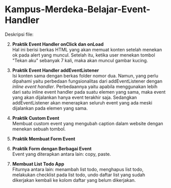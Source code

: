 # Kampus-Merdeka-Belajar-Event-Handler

Deskripsi file:

2.  **Praktik Event Handler onClick dan onLoad**<br>Hal ini berisi berkas HTML yang akan memuat konten setelah menekan ok pada alert yang muncul. Setelah itu, ketika user menekan tombol "Tekan aku" sebanyak 7 kali, maka akan muncul gambar kucing. 
    
3.  **Praktik Event Handler addEventListener**<br>Isi konten sama dengan berkas folder nomor dua. Namun, yang perlu dipahami yaitu perbedaan fungsionalitas dari addEventListener dengan *inline event handler*. Perbedaannya yaitu apabila menggunakan lebih dari satu inline event handler pada suatu elemen yang sama, maka event yang akan dijalankan hanya event terakhir saja. Sedangkan addEventListener akan menerapkan seluruh event yang ada meski dijalankan pada elemen yang sama.

4. **Praktik Custom Event**<br>Membuat custom event yang mengubah caption dalam website dengan menekan sebuah tombol.

5. **Praktik Membuat Form Event**

6. **Praktik Form dengan Berbagai Event**<br>Event yang diterapkan antara lain: copy, paste.

7. **Membuat List Todo App**<br>Fiturnya antara lain: menambah list todo, menghapus list todo, melakukan checklist pada list todo, undo daftar list yang sudah dikerjakan kembali ke kolom daftar yang belum dikerjakan.  
